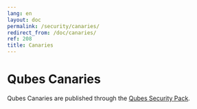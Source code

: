 ```yaml
---
lang: en
layout: doc
permalink: /security/canaries/
redirect_from: /doc/canaries/
ref: 208
title: Canaries
---
```


Qubes Canaries
==============

Qubes Canaries are published through the [Qubes Security Pack](/security/pack/).

